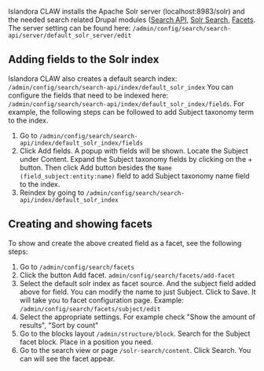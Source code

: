 Islandora CLAW installs the Apache Solr server (localhost:8983/solr) and the needed search related Drupal modules ([Search API](https://www.drupal.org/project/search_api), [Solr Search](https://www.drupal.org/project/search_api_solr), [Facets](https://www.drupal.org/project/facets).  The server setting can be found here: `/admin/config/search/search-api/server/default_solr_server/edit`

## Adding fields to the Solr index
Islandora CLAW also creates a default search index: `/admin/config/search/search-api/index/default_solr_index`  You can configure the fields that need to be indexed here: `/admin/config/search/search-api/index/default_solr_index/fields`.  For example, the following steps can be followed to add Subject taxonomy term to the index.

1. Go to `/admin/config/search/search-api/index/default_solr_index/fields`
2. Click Add fields.  A popup with fields will be shown.  Locate the Subject under Content.  Expand the Subject taxonomy fields by clicking on the + button.  Then click Add button besides the `Name (field_subject:entity:name)` field to add Subject taxonomy name field to the index.
3. Reindex by going to `/admin/config/search/search-api/index/default_solr_index`

## Creating and showing facets
To show and create the above created field as a facet, see the following steps:

1. Go to `/admin/config/search/facets`
2. Click the button Add facet. `admin/config/search/facets/add-facet`
3. Select the default solr index as facet source.  And the subject field added above for field.  You can modify the name to just Subject.  Click to Save.  It will take you to facet configuration page.  Example: `/admin/config/search/facets/subject/edit`
4. Select the appropriate settings.  For example check "Show the amount of results", "Sort by count"
5. Go to the blocks layout `/admin/structure/block`.  Search for the Subject facet block.  Place in a position you need.  
6. Go to the search view or page `/solr-search/content`.  Click Search.  You can will see the facet appear.  







